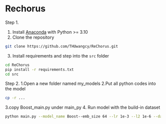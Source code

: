 # Rechorus
Step 1.
1. Install [Anaconda](https://docs.conda.io/en/latest/miniconda.html) with Python >= 3.10
2. Clone the repository

```bash
git clone https://github.com/THUwangcy/ReChorus.git
```

3. Install requirements and step into the `src` folder

```bash
cd ReChorus
pip install -r requirements.txt
cd src
```
Step 2.
1.Open a new folder named my_models
2.Put all python codes into the model
```bash
cp -r ...
```
3.copy Boost_main.py under main_py
4. Run model with the build-in dataset

```bash
python main.py --model_name Boost--emb_size 64 --lr 1e-3 --l2 1e-6 --dataset 'Grocery_and_Gourmet_Food'
```
